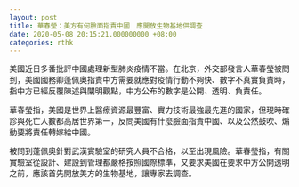 ```yaml
---
layout: post
title: 華春瑩：美方有何臉面指責中國　應開放生物基地供調查
date: 2020-05-08 20:15:21.000000000 +08:00
categories: rthk
---
```


美國近日多番批評中國處理新型肺炎疫情不當。在北京，外交部發言人華春瑩被問到，美國國務卿蓬佩奧指責中方需要就應對疫情行動不夠快、數字不真實負責時，指中方已經反覆陳述與闡明觀點，中方公布的數字是公開、透明、負責任。

華春瑩指，美國是世界上醫療資源最豐富、實力技術最強最先進的國家，但現時確診與死亡人數都高居世界第一，反問美國有什麼臉面指責中國、以及公然鼓吹、煽動要將責任轉嫁給中國。

被問到蓬佩奧針對武漢實驗室的研究人員不合格，以至出現風險。華春瑩指，有關實驗室從設計、建設到管理都嚴格按照國際標準，又要求美國在要求中方公開透明之前，應該首先開放美方的生物基地，讓專家去調查。
